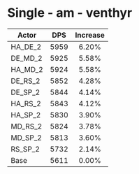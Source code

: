 # Single - am - venthyr
| Actor | DPS | Increase |
|---|:---:|:---:|
|HA_DE_2|5959|6.20%|
|DE_MD_2|5925|5.58%|
|HA_MD_2|5924|5.58%|
|DE_RS_2|5852|4.28%|
|DE_SP_2|5844|4.14%|
|HA_RS_2|5843|4.12%|
|HA_SP_2|5830|3.90%|
|MD_RS_2|5824|3.78%|
|MD_SP_2|5813|3.60%|
|RS_SP_2|5732|2.14%|
|Base|5611|0.00%|
